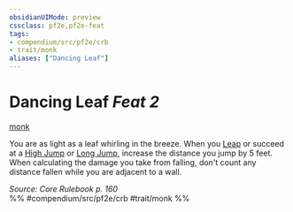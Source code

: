 ```yaml
---
obsidianUIMode: preview
cssclass: pf2e,pf2e-feat
tags:
- compendium/src/pf2e/crb
- trait/monk
aliases: ["Dancing Leaf"]
---
```

# Dancing Leaf  *Feat 2*  
[monk](../../Rules/traits/monk.md)  


You are as light as a leaf whirling in the breeze. When you [Leap](../../Rules/actions/leap.md) or succeed at a [High Jump](../../Rules/actions/high-jump.md) or [Long Jump](../../Rules/actions/long-jump.md), increase the distance you jump by 5 feet. When calculating the damage you take from falling, don't count any distance fallen while you are adjacent to a wall.

*Source: Core Rulebook p. 160*  
%% #compendium/src/pf2e/crb #trait/monk %%
